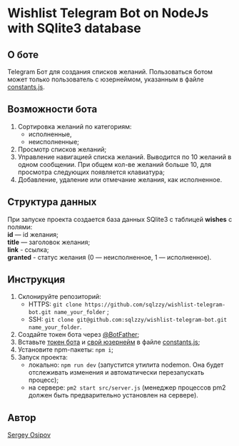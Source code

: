 # Wishlist Telegram Bot on NodeJs with SQlite3 database

## О боте

Telegram Бот для создания списков желаний. Пользоваться ботом может только пользователь с юзернеймом, указанным в файле [constants.js](https://github.com/sqlzzy/wishlist-tg-bot-db/blob/master/src/commons/constants.js#L1).

## Возможности бота

1) Сортировка желаний по категориям:  
    - исполненные,  
    - неисполненные;  
2) Просмотр списков желаний;  
3) Управление навигацией списка желаний. Выводится по 10 желаний в одном сообщении. При общем кол-ве желаний больше 10, для просмотра следующих появляется клавиатура;  
4) Добавление, удаление или отмечание желания, как исполненное.  

## Структура данных

При запуске проекта создается база данных SQlite3 с таблицей **wishes** с полями:  
**id** — id желания;  
**title** — заголовок желания;  
**link** - ссылка;  
**granted** - статус желания (0 — неисполненное, 1 — исполненное).

## Инструкция

1) Склонируйте репозиторий:   
    - HTTPS: ```git clone https://github.com/sqlzzy/wishlist-telegram-bot.git name_your_folder```  ;
    - SSH: ```git clone git@github.com:sqlzzy/wishlist-telegram-bot.git name_your_folder```.
2) Создайте токен бота через [@BotFather](https://telegram.me/BotFather);
3) Вставьте [токен бота](https://github.com/sqlzzy/wishlist-tg-bot-db/blob/master/src/commons/constants.js#L2) и [свой юзернейм](https://github.com/sqlzzy/wishlist-tg-bot-db/blob/master/src/commons/constants.js#L1) в файле [constants.js](https://github.com/sqlzzy/wishlist-tg-bot-db/blob/master/src/commons/constants.js);
4) Установите npm-пакеты: ```npm i```;
5) Запуск проекта:  
    - локально: ```npm run dev``` (запустится утилита nodemon. Она будет отслеживать изменения и автоматически перезапускать процесс);  
    - на сервере: ``pm2 start src/server.js`` (менеджер процессов pm2 должен быть предварительно установлен на сервере).  

## Автор

[Sergey Osipov](https://github.com/sqlzzy)

